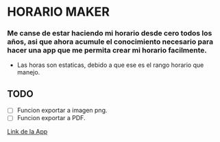 # HORARIO MAKER
### Me canse de estar haciendo mi horario desde cero todos los años, asi que ahora acumule el conocimiento necesario para hacer una app que me permita crear mi horario facilmente.

* Las horas son estaticas, debido a que ese es el rango horario que manejo.

## TODO
- [ ] Funcion exportar a imagen png.  
- [ ] Funcion exportar a PDF.

[Link de la App](https://f4bian-pacheco.github.io/Horario-Maker/)
